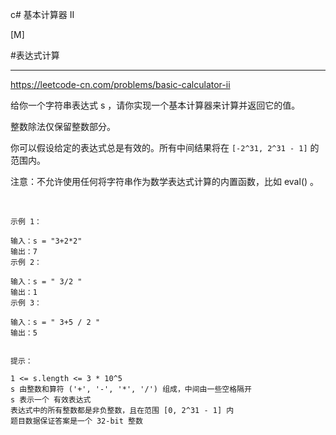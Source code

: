 c# 基本计算器 II

[M]

#表达式计算

---
https://leetcode-cn.com/problems/basic-calculator-ii


给你一个字符串表达式 s ，请你实现一个基本计算器来计算并返回它的值。

整数除法仅保留整数部分。

你可以假设给定的表达式总是有效的。所有中间结果将在 `[-2^31, 2^31 - 1]` 的范围内。

注意：不允许使用任何将字符串作为数学表达式计算的内置函数，比如 eval() 。

 
```
示例 1：

输入：s = "3+2*2"
输出：7
示例 2：

输入：s = " 3/2 "
输出：1
示例 3：

输入：s = " 3+5 / 2 "
输出：5
 

提示：

1 <= s.length <= 3 * 10^5
s 由整数和算符 ('+', '-', '*', '/') 组成，中间由一些空格隔开
s 表示一个 有效表达式
表达式中的所有整数都是非负整数，且在范围 [0, 2^31 - 1] 内
题目数据保证答案是一个 32-bit 整数
```